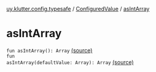 [uy.klutter.config.typesafe](../index.md) / [ConfiguredValue](index.md) / [asIntArray](.)


# asIntArray
<code>fun asIntArray(): Array<Int></code> [(source)](https://github.com/kohesive/klutter/blob/master/config-typesafe-jdk6/src/main/kotlin/uy/klutter/config/typesafe/TypesafeConfig_Ext.kt#L117)<br/><code>fun asIntArray(defaultValue: Array<Int>): Array<Int></code> [(source)](https://github.com/kohesive/klutter/blob/master/config-typesafe-jdk6/src/main/kotlin/uy/klutter/config/typesafe/TypesafeConfig_Ext.kt#L118)<br/>

